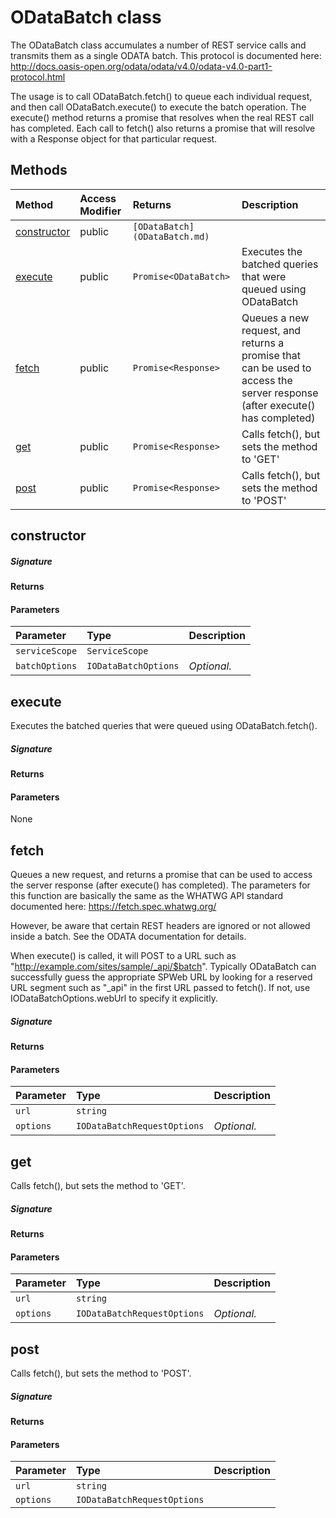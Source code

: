 # ODataBatch class

The ODataBatch class accumulates a number of REST service calls and 
transmits them as a single ODATA batch. This protocol is documented here: 
http://docs.oasis-open.org/odata/odata/v4.0/odata-v4.0-part1-protocol.html 
 
The usage is to call ODataBatch.fetch() to queue each individual request, 
and then call ODataBatch.execute() to execute the batch operation. 
The execute() method returns a promise that resolves when the real REST 
call has completed. Each call to fetch() also returns a promise that will 
resolve with a Response object for that particular request. 






## Methods

| Method	   | Access Modifier | Returns	| Description|
|:-------------|:----|:-------|:-----------|
|[constructor](#constructor)     | public | `[ODataBatch](ODataBatch.md)` |  |
|[execute](#execute)     | public | `Promise<ODataBatch>` | Executes the batched queries that were queued using ODataBatch |
|[fetch](#fetch)     | public | `Promise<Response>` | Queues a new request, and returns a promise that can be used to access  the server response (after execute() has completed) |
|[get](#get)     | public | `Promise<Response>` | Calls fetch(), but sets the method to 'GET' |
|[post](#post)     | public | `Promise<Response>` | Calls fetch(), but sets the method to 'POST' |




## constructor



##### Signature

#### Returns

#### Parameters


| Parameter	   | Type    | Description |
|:-------------|:---------------|:------------|
| `serviceScope`    | `ServiceScope` |  |
| `batchOptions`    | `IODataBatchOptions` | _Optional._ |


## execute

Executes the batched queries that were queued using ODataBatch.fetch().

##### Signature

#### Returns

#### Parameters
None


## fetch

Queues a new request, and returns a promise that can be used to access 
the server response (after execute() has completed). The parameters for 
this function are basically the same as the WHATWG API standard documented here: 
https://fetch.spec.whatwg.org/ 
 
However, be aware that certain REST headers are ignored or not allowed inside 
a batch. See the ODATA documentation for details. 
 
When execute() is called, it will POST to a URL such as 
"http://example.com/sites/sample/_api/$batch". Typically ODataBatch can successfully 
guess the appropriate SPWeb URL by looking for a reserved URL segment such as "_api" 
in the first URL passed to fetch(). If not, use IODataBatchOptions.webUrl to specify it 
explicitly. 


##### Signature

#### Returns

#### Parameters


| Parameter	   | Type    | Description |
|:-------------|:---------------|:------------|
| `url`    | `string` |  |
| `options`    | `IODataBatchRequestOptions` | _Optional._ |


## get

Calls fetch(), but sets the method to 'GET'.

##### Signature

#### Returns

#### Parameters


| Parameter	   | Type    | Description |
|:-------------|:---------------|:------------|
| `url`    | `string` |  |
| `options`    | `IODataBatchRequestOptions` | _Optional._ |


## post

Calls fetch(), but sets the method to 'POST'.

##### Signature

#### Returns

#### Parameters


| Parameter	   | Type    | Description |
|:-------------|:---------------|:------------|
| `url`    | `string` |  |
| `options`    | `IODataBatchRequestOptions` |  |

